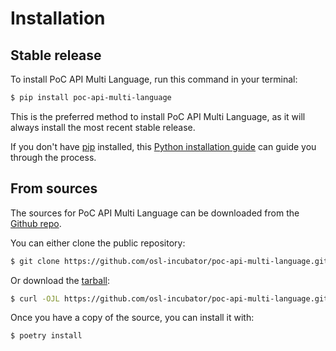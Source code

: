 # Installation

## Stable release

To install PoC API Multi Language, run this command in your
terminal:

```bash
$ pip install poc-api-multi-language
```

This is the preferred method to install PoC API Multi Language,
as it will always install the most recent stable release.

If you don't have [pip](https://pip.pypa.io) installed, this
[Python installation guide](http://docs.python-guide.org/en/latest/starting/installation/)
can guide you through the process.

## From sources

The sources for PoC API Multi Language can be downloaded from
the [Github repo](https://github.com/osl-incubator/poc-api-multi-language.git).

You can either clone the public repository:

```bash
$ git clone https://github.com/osl-incubator/poc-api-multi-language.git
```

Or download the
[tarball](https://github.com/osl-incubator/poc-api-multi-language.git/tarball/main):

```bash
$ curl -OJL https://github.com/osl-incubator/poc-api-multi-language.git/tarball/main
```

Once you have a copy of the source, you can install it with:

```bash
$ poetry install
```
